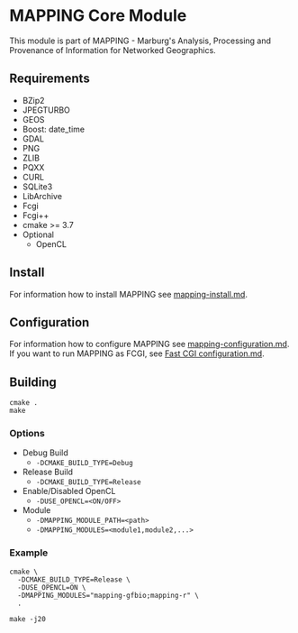 # MAPPING Core Module
This module is part of MAPPING - Marburg's Analysis, Processing and Provenance of Information for Networked Geographics.

## Requirements
 * BZip2
 * JPEGTURBO
 * GEOS
 * Boost: date_time
 * GDAL
 * PNG
 * ZLIB
 * PQXX
 * CURL
 * SQLite3
 * LibArchive
 * Fcgi
 * Fcgi++
 * cmake >= 3.7
 * Optional
   * OpenCL

## Install
For information how to install MAPPING see [mapping-install.md](docs/mapping-install.md).


## Configuration
For information how to configure MAPPING see [mapping-configuration.md](docs/mapping-configuration.md).
If you want to run MAPPING as FCGI, see [Fast CGI configuration.md](docs/Fast%20CGI%20configuration.md).


## Building
```
cmake .
make
```

### Options
 * Debug Build
   * `-DCMAKE_BUILD_TYPE=Debug`
 * Release Build
   * `-DCMAKE_BUILD_TYPE=Release`
 * Enable/Disabled OpenCL
   * `-DUSE_OPENCL=<ON/OFF>`
 * Module
   * `-DMAPPING_MODULE_PATH=<path>`
   * `-DMAPPING_MODULES=<module1,module2,...>`


### Example
```
cmake \
  -DCMAKE_BUILD_TYPE=Release \
  -DUSE_OPENCL=ON \
  -DMAPPING_MODULES="mapping-gfbio;mapping-r" \
  .
  
make -j20
```
